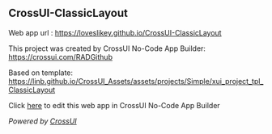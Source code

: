 ## CrossUI-ClassicLayout
Web app url : https://loveslikey.github.io/CrossUI-ClassicLayout

This project was created by CrossUI No-Code App Builder: https://crossui.com/RADGithub

Based on template: https://linb.github.io/CrossUI_Assets/assets/projects/Simple/xui_project_tpl_ClassicLayout

Click [here](https://crossui.com/RADGithub/#!from=github&owner=loveslikey&repo=CrossUI-ClassicLayout) to edit this web app in CrossUI No-Code App Builder

<i>Powered by [CrossUI](https://crossui.com)</i>
